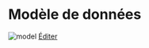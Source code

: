 # Modèle de données
![model](http://chriscamicas.github.io/girr/docs/model.svg)
[Éditer](https://www.draw.io/?lightbox=1&highlight=0000ff&edit=_blank&layers=1&nav=1&title=Untitled%20Diagram.xml#R7Z3vb5s4GMf%2Fmkh3L1bxG%2FKySdvdpE6art1u99IBh1gDjIzTNPvrzwabQKlbqiU4vbmqNPxgjLE%2F2M%2FzxV5n7jJ%2F%2FEhAufmME5jNHCt5nLlXM8ex7bnF%2FuGWfWPxnbAxpAQlItPBcId%2BQmEU16VblMCql5FinFFU9o0xLgoY054NEIJ3%2FWxrnPXvWoIUDgx3MciG1n9QQjfyuSzrcOIviNKNuHXkixMrEP9ICd4W4n4zx13XP83pHMiyRP5qAxK865jc65m7JBjT5ih%2FXMKMt61stua6G8XZtt4EFnTMBWE0D2zbn6%2BtAM4jGH2wRUc9gGwrGuMelygW1aV72UTVDuUZKFhqsaF5xow2O1zjgt6JTDwNMpQW7Dhm9YGEGR4goYg19KU4QXHJrPEGZckt2OMtr3VFWSvK1GKDCfrJigXyHuw0oYIZJ%2BjluONXMrPFrARWLM8X2RR2a7oFFRV5YpxloKzQqq1wDkiKigWmFOcik3zSG5RlS5xhUjeA7FdWKu9umMjcskeb8nPWdM1xBlYwW7R8yJIKXLdhRQn%2BATvFW%2FVPe0ZiWDdypyLict7uNyBHGX%2FhvkGSgALI7mhaynZE%2Brl7DLERJPHugo8dk8DoI8Q5pGTPssizkUBavPKR2yR3nfcnEFk2nVfHkUYg3tm0LfrALTsQ6I7EuK3%2FAeOZs%2BDDCKK8ry%2FZ4R0lqEgHYLPnpX2o%2B30jW3zYCRL2DK6pEvWqBDG77W2d58o7WP4WbcJNuw2i8I7ZeZ12bIxlNszKW2c1WhuUJLCo0aOAgoZe3o8lRgWt29FfsF%2FWskvrwp%2F57LmWLG0f0uyXZycMh4I9H0B1x0P2auwgfz2eQUI9VrwOyV529lgoTsGEq2CCTTUxQSVFuDBkaCLDd3SS4SvImDlBxh95xQ7S5tkbw1YaSlyhGhxxgt17%2BzQzsx0KqAH7xGbDlM2HhrDpCAsjnYQFCsJqZ4Y7DxyLK0ChYWJCJmzL0wmFp4ACNv6kQUIHEq41HRK2yiUZTDwxgYCPE8opxYDyGigDBkaxowbFn9CZtVVDxQCUHCdojQwp50RKNKFza6t82RwmiBfMEbgkBOz%2F%2BPr109WfhoQJSXCsCZ1Qe65yL0pU4USoIBwCw8CUDLg6fU7p3XSg%2BMwHhgECRt81%2Bm5X3%2FXmfX03nI%2Bl2D4Fxip9t%2B4Fo%2BIdJXhqx4r3oe%2B6zlgfeUuQ2j022EyOjVbx1x0dg%2Bcoh%2Ff7Ehp2zogdrbKuq5J1y%2FpDv0FCCxJ6VV1XJdUYqV8rFFPqusP6DpfVGKlfOxKTKriqqcJI%2FfolG9d6GZRJBVzVUGGk%2FvMnZVKB1xlqeWKRW71i08i7WgjQKu96w2D2e1VmiA4YMPqu0Xe7%2Bm7o9fVd2x45ktlBeAqQVVGUWcB7PJe5HS3eh8DrqT5ts9mObomhQhcVWvVbT%2FWZu7sXx4ChBQyt4qyvco9lgG1CJB1MTKrOOqpvgm3sbCA4SZTUcHGmamx7905vwySFMvKB2Qrvrg%2BGLgOvhQEstuGBhowmOrFOxNKwSC75%2FlSWTBDIcZHcb1DRnOhcxlLS7Q%2FGRwd1tVlC8vZSYFDhLYmhon2k3MUqn0JVDwdi3uUN9%2BJ7T2AGKHqAvfsftT%2BDoQtwLda4mbDXhL0vhb2ttCsGJk%2FuBXt1YHKjE5AcqnyW13eiFdt8xbeUmX1oU%2Fo%2F7dDzPkLoULVurgC5iZ91IaE1fg5VLrJZr6CTCa2hc2h2Jp4fEXqXNYWj98ib9QtnR47WaDscvfLFLGg4P3SmXCOl8kTq9Qxm6%2BJpFbuGjfNYA6Vakl8SnBKQm6UtWhCYdHGTUpTsQPGlwaEaUGBUPqPyvbR5cbTK1xqPi%2FLoLUdDlY%2FrNG%2FS%2BIye84tOUzvwvA%2BJL1KunNps81UBkNkeq4sLrTpfZAL4dwuOVjEwMvH7%2ByVHr2gYKbe9NZ%2FnTUyvF46xuqB7Ci%2FYbteimFU4z7aPeHleXIUje%2BZ4q3DEpV84u4cIyvH7EZTjzy%2BiyHF9Z%2B7Zdhi4fr%2FE5slEIU8gaWs1ThT0fhNK4COi33mhbEhoUv%2BKWzzbxW8HSiXv%2FCIarttHw51bo1gYMhY4%2FYLkJhBZUPMmHAWqoU9jXVwUI2afWqZRjvF8GAdbiivR1W%2Bchu554uqDNxup4L2iegRP3lkpsHeGe%2B85V%2BAIo70znPn%2Ffw3shE%2FI94fz6ckaOPoNGth9QrBvDf%2FXsSM1MEse%2FuxKM6Ic%2FraNe%2F0f)
